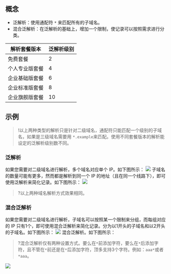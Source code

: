 ## 概念
- 泛解析：使用通配符 `*` 来匹配所有的子域名。
- 混合泛解析：在泛解析的基础上，增加一个限制，使记录可以按照需求进行分类。

|解析套餐版本 | 泛解析级别 |
|---|---|
| 免费套餐 | 2 |
| 个人专业版套餐| 4 |
| 企业基础版套餐| 6 |
| 企业标准版套餐| 8 |
| 企业旗舰版套餐| 10 |

## 示例
>!以上两种类型的解析只是针对二级域名，通配符只能匹配一个级别的子域名，如果是三级域名需要用 `*.example`来匹配。使用不同套餐版本的解析能设定的泛解析级别数不同。

### 泛解析
如果您需要对二级域名进行解析，多个域名对应单个 IP。如下图所示：
![](https://main.qcloudimg.com/raw/1c733d5f2b96163ffcd6d1ce8a0817fb.png)
子域名的数量可能有更多，然而都是解析到同一个 IP 的地址（且在同一个线路下），即可使用泛解析来简化记录。如下图所示：
![](https://main.qcloudimg.com/raw/b8990e143e5fac8a532b6414a928a246.png)
>?以上两种域名解析方式效果相同。
### 混合泛解析
如果您需要对二级域名进行解析，子域名可以按照某一个限制来分组，而每组对应的 IP 只有1个，即可使用混合泛解析来简化记录。分为以1开头的子域名和以2开头的子域名。如下图所示：
![](https://main.qcloudimg.com/raw/47713985fa1be2c9881deceea79ebbf5.png) 
混合泛解析。如下图所示：
>?混合泛解析仅有两种设置方式。要么在`*`前添加字符，要么在`*`后添加字符，且不管在`*`前还是在`*`后添加字符，顶多支持3个字符。例如：`aaa*`或者`*aaa`。
>
![](https://main.qcloudimg.com/raw/732abcdde824d136e12ec9aa2810f520.png)

